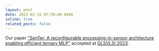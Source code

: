 ```yaml
---
layout: post
date: 2023-02-15 07:59:00-0400
inline: true
related_posts: false
---
```


Our paper ["SenTer: A reconfigurable processing-in-sensor architecture enabling efficient ternary MLP"](https://doi.org/10.1145/3583781.3590225) accepted at [GLSVLSI 2023](https://dl.acm.org/doi/proceedings/10.1145/3583781).
